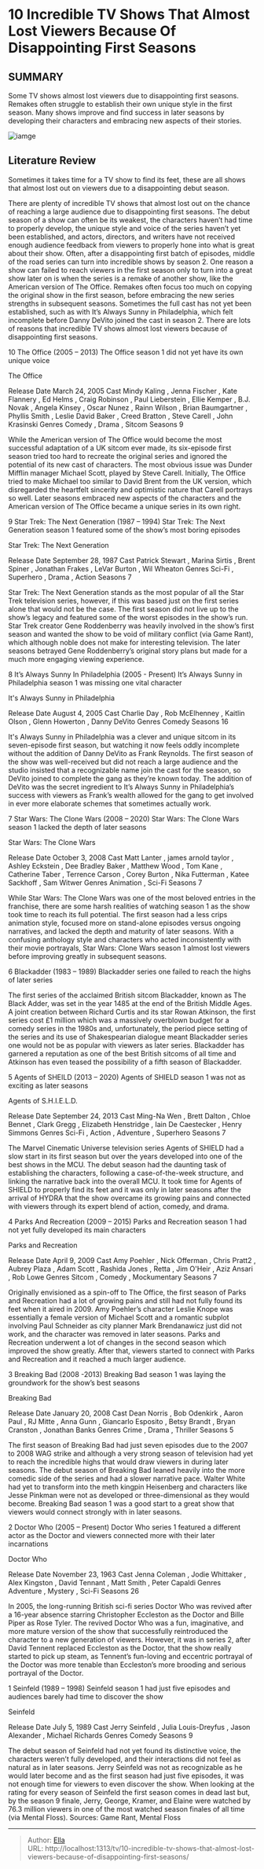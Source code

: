 # 10 Incredible TV Shows That Almost Lost Viewers Because Of Disappointing First Seasons


## SUMMARY 


 Some TV shows almost lost viewers due to disappointing first seasons. 
 Remakes often struggle to establish their own unique style in the first season. 
 Many shows improve and find success in later seasons by developing their characters and embracing new aspects of their stories. 

![iamge](https://static1.srcdn.com/wordpress/wp-content/uploads/2019/12/Breaking-Bad-Season-1.jpg)

## Literature Review
Sometimes it takes time for a TV show to find its feet, these are all shows that almost lost out on viewers due to a disappointing debut season.




There are plenty of incredible TV shows that almost lost out on the chance of reaching a large audience due to disappointing first seasons. The debut season of a show can often be its weakest, the characters haven’t had time to properly develop, the unique style and voice of the series haven’t yet been established, and actors, directors, and writers have not received enough audience feedback from viewers to properly hone into what is great about their show. Often, after a disappointing first batch of episodes, middle of the road series can turn into incredible shows by season 2.
One reason a show can failed to reach viewers in the first season only to turn into a great show later on is when the series is a remake of another show, like the American version of The Office. Remakes often focus too much on copying the original show in the first season, before embracing the new series strengths in subsequent seasons. Sometimes the full cast has not yet been established, such as with It’s Always Sunny in Philadelphia, which felt incomplete before Danny DeVito joined the cast in season 2. There are lots of reasons that incredible TV shows almost lost viewers because of disappointing first seasons.









 








 10  The Office (2005 – 2013) 
The Office season 1 did not yet have its own unique voice


 







 The Office 

 Release Date   March 24, 2005    Cast   Mindy Kaling , Jenna Fischer , Kate Flannery , Ed Helms , Craig Robinson , Paul Lieberstein , Ellie Kemper , B.J. Novak , Angela Kinsey , Oscar Nunez , Rainn Wilson , Brian Baumgartner , Phyllis Smith , Leslie David Baker , Creed Bratton , Steve Carell , John Krasinski    Genres   Comedy , Drama , Sitcom    Seasons   9    




While the American version of The Office would become the most successful adaptation of a UK sitcom ever made, its six-episode first season tried too hard to recreate the original series and ignored the potential of its new cast of characters. The most obvious issue was Dunder Mifflin manager Michael Scott, played by Steve Carell. Initially, The Office tried to make Michael too similar to David Brent from the UK version, which disregarded the heartfelt sincerity and optimistic nature that Carell portrays so well. Later seasons embraced new aspects of the characters and the American version of The Office became a unique series in its own right.





 9  Star Trek: The Next Generation (1987 – 1994) 
Star Trek: The Next Generation season 1 featured some of the show’s most boring episodes
        

 Star Trek: The Next Generation 

 Release Date   September 28, 1987    Cast   Patrick Stewart , Marina Sirtis , Brent Spiner , Jonathan Frakes , LeVar Burton , Wil Wheaton    Genres    Sci-Fi , Superhero , Drama , Action    Seasons   7    




Star Trek: The Next Generation stands as the most popular of all the Star Trek television series, however, if this was based just on the first series alone that would not be the case. The first season did not live up to the show’s legacy and featured some of the worst episodes in the show’s run. Star Trek creator Gene Roddenberry was heavily involved in the show’s first season and wanted the show to be void of military conflict (via Game Rant), which although noble does not make for interesting television. The later seasons betrayed Gene Roddenberry’s original story plans but made for a much more engaging viewing experience.





 8  It’s Always Sunny In Philadelphia (2005 - Present) 
It’s Always Sunny in Philadelphia season 1 was missing one vital character
        

 It&#39;s Always Sunny in Philadelphia 

 Release Date   August 4, 2005    Cast   Charlie Day , Rob McElhenney , Kaitlin Olson , Glenn Howerton , Danny DeVito    Genres   Comedy    Seasons   16    




It&#39;s Always Sunny in Philadelphia was a clever and unique sitcom in its seven-episode first season, but watching it now feels oddly incomplete without the addition of Danny DeVito as Frank Reynolds. The first season of the show was well-received but did not reach a large audience and the studio insisted that a recognizable name join the cast for the season, so DeVito joined to complete the gang as they’re known today. The addition of DeVito was the secret ingredient to It’s Always Sunny in Philadelphia’s success with viewers as Frank’s wealth allowed for the gang to get involved in ever more elaborate schemes that sometimes actually work.





 7  Star Wars: The Clone Wars (2008 – 2020) 
Star Wars: The Clone Wars season 1 lacked the depth of later seasons
        

 Star Wars: The Clone Wars 

 Release Date   October 3, 2008    Cast   Matt Lanter , james arnold taylor , Ashley Eckstein , Dee Bradley Baker , Matthew Wood , Tom Kane , Catherine Taber , Terrence Carson , Corey Burton , Nika Futterman , Katee Sackhoff , Sam Witwer    Genres   Animation ,  Sci-Fi    Seasons   7    




While Star Wars: The Clone Wars was one of the most beloved entries in the franchise, there are some harsh realities of watching season 1 as the show took time to reach its full potential. The first season had a less crips animation style, focused more on stand-alone episodes versus ongoing narratives, and lacked the depth and maturity of later seasons. With a confusing anthology style and characters who acted inconsistently with their movie portrayals, Star Wars: Clone Wars season 1 almost lost viewers before improving greatly in subsequent seasons.





 6  Blackadder (1983 – 1989) 
Blackadder series one failed to reach the highs of later series
        

The first series of the acclaimed British sitcom Blackadder, known as The Black Adder, was set in the year 1485 at the end of the British Middle Ages. A joint creation between Richard Curtis and its star Rowan Atkinson, the first series cost £1 million which was a massively overblown budget for a comedy series in the 1980s and, unfortunately, the period piece setting of the series and its use of Shakespearian dialogue meant Blackadder series one would not be as popular with viewers as later series. Blackadder has garnered a reputation as one of the best British sitcoms of all time and Atkinson has even teased the possibility of a fifth season of Blackadder.





 5  Agents of SHEILD (2013 – 2020) 
Agents of SHIELD season 1 was not as exciting as later seasons
        

 Agents of S.H.I.E.L.D. 

 Release Date   September 24, 2013    Cast   Ming-Na Wen , Brett Dalton , Chloe Bennet , Clark Gregg , Elizabeth Henstridge , Iain De Caestecker , Henry Simmons    Genres    Sci-Fi , Action , Adventure , Superhero    Seasons   7    




The Marvel Cinematic Universe television series Agents of SHIELD had a slow start in its first season but over the years developed into one of the best shows in the MCU. The debut season had the daunting task of establishing the characters, following a case-of-the-week structure, and linking the narrative back into the overall MCU. It took time for Agents of SHIELD to properly find its feet and it was only in later seasons after the arrival of HYDRA that the show overcame its growing pains and connected with viewers through its expert blend of action, comedy, and drama.





 4  Parks And Recreation (2009 – 2015) 
Parks and Recreation season 1 had not yet fully developed its main characters
        

 Parks and Recreation 

 Release Date   April 9, 2009    Cast   Amy Poehler , Nick Offerman , ​Chris Pratt2 , Aubrey Plaza , Adam Scott , Rashida Jones , Retta , Jim O&#39;Heir , Aziz Ansari , Rob Lowe    Genres   Sitcom , Comedy , Mockumentary    Seasons   7    




Originally envisioned as a spin-off to The Office, the first season of Parks and Recreation had a lot of growing pains and still had not fully found its feet when it aired in 2009. Amy Poehler’s character Leslie Knope was essentially a female version of Michael Scott and a romantic subplot involving Paul Schneider as city planner Mark Brendanawicz just did not work, and the character was removed in later seasons. Parks and Recreation underwent a lot of changes in the second season which improved the show greatly. After that, viewers started to connect with Parks and Recreation and it reached a much larger audience.





 3  Breaking Bad (2008 -2013) 
Breaking Bad season 1 was laying the groundwork for the show’s best seasons


 







 Breaking Bad 

 Release Date   January 20, 2008    Cast   Dean Norris , Bob Odenkirk , Aaron Paul , RJ Mitte , Anna Gunn , Giancarlo Esposito , Betsy Brandt , Bryan Cranston , Jonathan Banks    Genres   Crime , Drama , Thriller    Seasons   5    




The first season of Breaking Bad had just seven episodes due to the 2007 to 2008 WAG strike and although a very strong season of television had yet to reach the incredible highs that would draw viewers in during later seasons. The debut season of Breaking Bad leaned heavily into the more comedic side of the series and had a slower narrative pace. Walter White had yet to transform into the meth kingpin Heisenberg and characters like Jesse Pinkman were not as developed or three-dimensional as they would become. Breaking Bad season 1 was a good start to a great show that viewers would connect strongly with in later seasons.





 2  Doctor Who (2005 – Present) 
Doctor Who series 1 featured a different actor as the Doctor and viewers connected more with their later incarnations


 







 Doctor Who 

 Release Date   November 23, 1963    Cast   Jenna Coleman , Jodie Whittaker , Alex Kingston , David Tennant , Matt Smith , Peter Capaldi    Genres   Adventure , Mystery ,  Sci-Fi    Seasons   26    




In 2005, the long-running British sci-fi series Doctor Who was revived after a 16-year absence starring Christopher Eccleston as the Doctor and Bille Piper as Rose Tyler. The revived Doctor Who was a fun, imaginative, and more mature version of the show that successfully reintroduced the character to a new generation of viewers. However, it was in series 2, after David Tennent replaced Eccleston as the Doctor, that the show really started to pick up steam, as Tennent’s fun-loving and eccentric portrayal of the Doctor was more tenable than Eccleston’s more brooding and serious portrayal of the Doctor.





 1  Seinfeld (1989 – 1998) 
Seinfeld season 1 had just five episodes and audiences barely had time to discover the show
        

 Seinfeld 

 Release Date   July 5, 1989    Cast   Jerry Seinfeld , Julia Louis-Dreyfus , Jason Alexander , Michael Richards    Genres   Comedy    Seasons   9    




The debut season of Seinfeld had not yet found its distinctive voice, the characters weren’t fully developed, and their interactions did not feel as natural as in later seasons. Jerry Seinfeld was not as recognizable as he would later become and as the first season had just five episodes, it was not enough time for viewers to even discover the show. When looking at the rating for every season of Seinfeld the first season comes in dead last but, by the season 9 finale, Jerry, George, Kramer, and Elaine were watched by 76.3 million viewers in one of the most watched season finales of all time (via Mental Floss).
Sources: Game Rant, Mental Floss

---

> Author: [Ella](https://instagram.hk.cn/)  
> URL: http://localhost:1313/tv/10-incredible-tv-shows-that-almost-lost-viewers-because-of-disappointing-first-seasons/  

